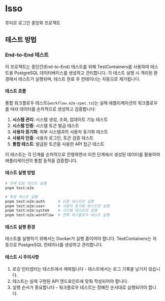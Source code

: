 # lsso

루미르 로그인 중앙화 프로젝트

## 테스트 방법

### End-to-End 테스트

이 프로젝트는 종단간(End-to-End) 테스트를 위해 TestContainers를 사용하여 테스트용 PostgreSQL 데이터베이스를 생성하고 관리합니다. 각 테스트 실행 시 격리된 환경에서 테스트가 실행되며, 테스트 완료 후 컨테이너는 자동으로 제거됩니다.

#### 테스트 흐름

통합 워크플로우 테스트(`workflow.e2e-spec.ts`)는 실제 애플리케이션의 워크플로우를 따라 데이터를 순차적으로 생성하고 검증합니다:

1. **시스템 관리**: 시스템 생성, 조회, 업데이트 기능 테스트
2. **시스템 인증**: 시스템 토큰 발급 테스트
3. **사용자 동기화**: 외부 시스템과의 사용자 동기화 테스트
4. **사용자 인증**: 사용자 로그인, 토큰 검증 테스트
5. **통합 테스트**: 발급된 토큰을 사용한 API 접근 테스트

이 테스트는 각 단계를 순차적으로 진행하면서 이전 단계에서 생성된 데이터를 활용하여 애플리케이션의 통합 동작을 검증합니다.

#### 테스트 실행 방법

```bash
# 전체 E2E 테스트 실행
pnpm test:e2e

# 특정 테스트 실행
pnpm test:e2e:auth      # 인증 테스트만 실행
pnpm test:e2e:user      # 사용자 동기화 테스트만 실행
pnpm test:e2e:system    # 시스템 테스트만 실행
pnpm test:e2e:workflow  # 전체 워크플로우 테스트 실행
```

#### 테스트 실행 환경

테스트를 실행하기 위해서는 Docker가 실행 중이어야 합니다. TestContainers는 자동으로 PostgreSQL 컨테이너를 생성하고 관리합니다.

#### 테스트 시 주의사항

1. 로깅 인터셉터는 테스트에서 제외됩니다 - 테스트에서는 로그 기록을 남기지 않습니다.
2. 테스트는 실제 구현된 API 엔드포인트에 맞춰 작성되어야 합니다.
3. 실행 순서가 중요합니다 - 워크플로우 테스트는 정해진 순서대로 실행되어야 합니다.
